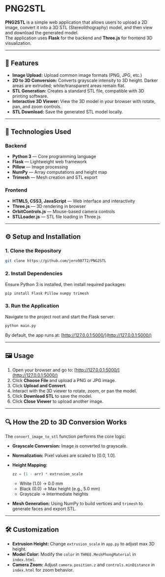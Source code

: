 # PNG2STL

**PNG2STL** is a simple web application that allows users to upload a 2D image, convert it into a 3D STL (Stereolithography) model, and then view and download the generated model.  
The application uses **Flask** for the backend and **Three.js** for frontend 3D visualization.

---

## 🚀 Features

- **Image Upload:** Upload common image formats (PNG, JPG, etc.)
- **2D to 3D Conversion:** Converts grayscale intensity to 3D height. Darker areas are extruded; white/transparent areas remain flat.
- **STL Generation:** Creates a standard STL file, compatible with 3D printing software.
- **Interactive 3D Viewer:** View the 3D model in your browser with rotate, pan, and zoom controls.
- **STL Download:** Save the generated STL model locally.

---

## 🧰 Technologies Used

### Backend
- **Python 3** — Core programming language
- **Flask** — Lightweight web framework
- **Pillow** — Image processing
- **NumPy** — Array computations and height map
- **Trimesh** — Mesh creation and STL export

### Frontend
- **HTML5, CSS3, JavaScript** — Web interface and interactivity
- **Three.js** — 3D rendering in browser
- **OrbitControls.js** — Mouse-based camera controls
- **STLLoader.js** — STL file loading in Three.js

---

## ⚙️ Setup and Installation

### 1. Clone the Repository 

```bash
git clone https://github.com/jero98772/PNG2STL
```

### 2. Install Dependencies
Ensure Python 3 is installed, then install required packages:
```bash
pip install Flask Pillow numpy trimesh
```

### 3. Run the Application
Navigate to the project root and start the Flask server:
```bash
python main.py
```
By default, the app runs at: [http://127.0.0.1:5000/](http://127.0.0.1:5000/)

---

## 🖼️ Usage

1. Open your browser and go to: [http://127.0.0.1:5000/](http://127.0.0.1:5000/)
2. Click **Choose File** and upload a PNG or JPG image.
3. Click **Upload and Convert**.
4. Interact with the 3D viewer to rotate, zoom, or pan the model.
5. Click **Download STL** to save the model.
6. Click **Close Viewer** to upload another image.

---

## 🔍 How the 2D to 3D Conversion Works

The `convert_image_to_stl` function performs the core logic:
- **Grayscale Conversion:** Image is converted to grayscale.
- **Normalization:** Pixel values are scaled to [0.0, 1.0].
- **Height Mapping:**
  ```python
  zz = (1 - arr) * extrusion_scale
  ```
  - White (1.0) → 0.0 mm
  - Black (0.0) → Max height (e.g., 5.0 mm)
  - Grayscale → Intermediate heights

- **Mesh Generation:** Using NumPy to build vertices and `trimesh` to generate faces and export STL.

---

## 🛠️ Customization

- **Extrusion Height:**
  Change `extrusion_scale` in `app.py` to adjust max 3D height.
- **Model Color:**
  Modify the `color` in `THREE.MeshPhongMaterial` in `index.html`.
- **Camera Zoom:**
  Adjust `camera.position.z` and `controls.minDistance` in `index.html` for zoom behavior.

